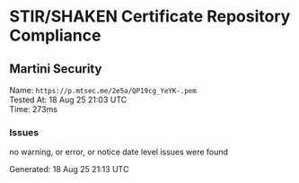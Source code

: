 # STIR/SHAKEN Certificate Repository Compliance

## Martini Security

Name: `https://p.mtsec.me/2e5a/QP19cg_YeYK-.pem`\
Tested At: 18 Aug 25 21:03 UTC\
Time: 273ms

### Issues

no warning, or error, or notice date level issues were found

Generated: 18 Aug 25 21:13 UTC